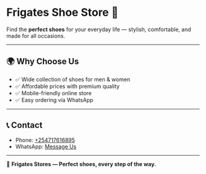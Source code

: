 # Frigates Shoe Store 👟

Find the **perfect shoes** for your everyday life — stylish, comfortable, and made for all occasions.  

---

## 🌍 Why Choose Us
- ✅ Wide collection of shoes for men & women  
- ✅ Affordable prices with premium quality  
- ✅ Mobile-friendly online store  
- ✅ Easy ordering via WhatsApp  

---

## 📞 Contact
- Phone: [+254717616895](tel:+254717616895)  
- WhatsApp: [Message Us](https://wa.me/254717616895)  

---

🛒 **Frigates Stores — Perfect shoes, every step of the way.**